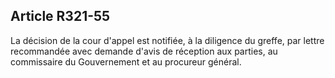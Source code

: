 Article R321-55
----
La décision de la cour d'appel est notifiée, à la diligence du greffe, par
lettre recommandée avec demande d'avis de réception aux parties, au commissaire
du Gouvernement et au procureur général.
